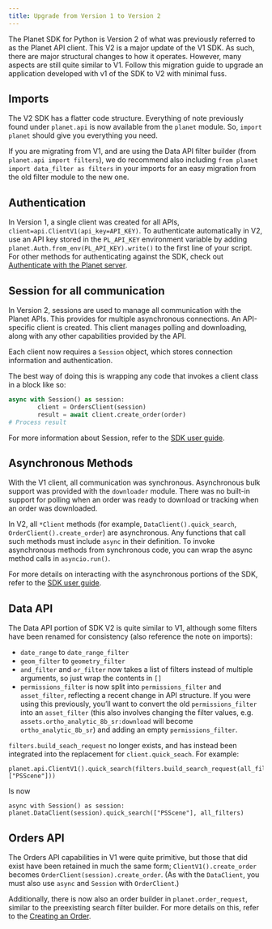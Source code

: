 ```yaml
---
title: Upgrade from Version 1 to Version 2
---
```


The Planet SDK for Python is Version 2 of what was previously referred to as the Planet API client. This V2 is a major update of the V1 SDK. As such, there are major structural changes to how it operates. However, many aspects are still quite similar to V1. Follow this migration guide to upgrade an application developed with v1 of the SDK to V2 with minimal fuss.

## Imports

The V2 SDK has a flatter code structure. Everything of note previously found under `planet.api` is now available from the `planet` module. So, `import planet` should give you everything you need.

If you are migrating from V1, and are using the Data API filter builder (from `planet.api import filters`), we do recommend also including `from planet import data_filter as filters` in your imports for an easy migration from the old filter module to the new one.

## Authentication

In Version 1, a single client was created for all APIs,
`client=api.ClientV1(api_key=API_KEY)`. To authenticate automatically in V2, use an API key stored in the `PL_API_KEY` environment variable by adding `planet.Auth.from_env(PL_API_KEY).write()` to the first line of your script. For other methods for authenticating against the SDK, check out [Authenticate with the Planet server](quick-start-guide/#authenticate-with-the-planet-server).

## Session for all communication

In Version 2, sessions are used to manage all communication with the Planet APIs. This provides for multiple asynchronous connections. An API-specific client is created. This client manages polling and downloading, along with any other capabilities provided by the API.

Each client now requires a `Session` object, which stores connection information and authentication.

The best way of doing this is wrapping any code that invokes a client class in a block like so:

```python
async with Session() as session:
        client = OrdersClient(session)
        result = await client.create_order(order)
# Process result
```

For more information about Session, refer to the [SDK user guide](../../python/sdk-guide/#session).

## Asynchronous Methods

With the V1 client, all communication was synchronous. Asynchronous bulk support was provided with the `downloader` module. There was no built-in support for polling when an order was ready to download or tracking when an order was downloaded.

In V2, all `*Client` methods (for example, `DataClient().quick_search`, `OrderClient().create_order`) are asynchronous. Any functions that call such methods must include `async` in their definition. To invoke asynchronous methods from synchronous code, you can wrap the async method calls in `asyncio.run()`.

For more details on interacting with the asynchronous portions of the SDK, refer to the [SDK user guide](../../python/sdk-guide/#session).

## Data API
The Data API portion of SDK V2 is quite similar to V1, although some filters have been renamed for consistency (also reference the note on imports):

* `date_range` to `date_range_filter`
* `geom_filter` to `geometry_filter`
* `and_filter` and `or_filter` now takes a list of filters instead of multiple arguments, so just wrap the contents in `[]` 
* `permissions_filter` is now split into `permissions_filter` and `asset_filter`, reflecting a recent change in API structure. If you were using this previously, you’ll want to convert the old `permissions_filter` into an `asset_filter` (this also involves changing the filter values, e.g. `assets.ortho_analytic_8b_sr:download` will become `ortho_analytic_8b_sr`) and adding an empty `permissions_filter`.

`filters.build_seach_request` no longer exists, and has instead been integrated into the replacement for `client.quick_seach`. For example:

```console
planet.api.ClientV1().quick_search(filters.build_search_request(all_filters, ["PSScene"]))
```

Is now

```console
async with Session() as session: 
planet.DataClient(session).quick_search(["PSScene"], all_filters)
```

## Orders API

The Orders API capabilities in V1 were quite primitive, but those that did exist have been retained in much the same form; `ClientV1().create_order` becomes `OrderClient(session).create_order`. (As with the `DataClient`, you must also use `async` and `Session` with `OrderClient`.)

Additionally, there is now also an order builder in `planet.order_request`, similar to the preexisting search filter builder. For more details on this, refer to the [Creating an Order](../../python/sdk-guide/#creating-an-order).
